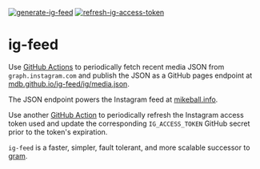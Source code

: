 [![generate-ig-feed](https://github.com/mdb/ig-feed/actions/workflows/generate-ig-feed.yaml/badge.svg)](https://github.com/mdb/ig-feed/actions/workflows/generate-ig-feed.yaml) [![refresh-ig-access-token](https://github.com/mdb/ig-feed/actions/workflows/refresh-ig-token.yaml/badge.svg)](https://github.com/mdb/ig-feed/actions/workflows/refresh-ig-token.yaml)

# ig-feed

Use [GitHub Actions](https://github.com/mdb/ig-feed/actions/workflows/generate-ig-json.yaml) to periodically fetch recent media JSON from `graph.instagram.com` and publish the JSON as a GitHub pages endpoint at [mdb.github.io/ig-feed/ig/media.json](https://mdb.github.io/ig-feed/ig/media.json).

The JSON endpoint powers the Instagram feed at [mikeball.info](http://mikeball.info).

Use another [GitHub Action](https://github.com/mdb/ig-feed/actions/workflows/generate-ig-json.yaml) to periodically refresh the Instagram access token used and update the corresponding `IG_ACCESS_TOKEN` GitHub secret prior to the token's expiration.

`ig-feed` is a faster, simpler, fault tolerant, and more scalable successor to [gram](https://github.com/mdb/gram).
